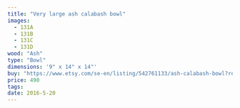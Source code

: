 ```yaml
---
title: "Very large ash calabash bowl"
images:
  - 131A
  - 131B
  - 131C
  - 131D
wood: "Ash"
type: "Bowl"
dimensions: '9" x 14" x 14"'
buy: "https://www.etsy.com/se-en/listing/542761133/ash-calabash-bowl?ref=shop_home_active_15"
price: 490
tags:
date: 2016-5-20
---
```


